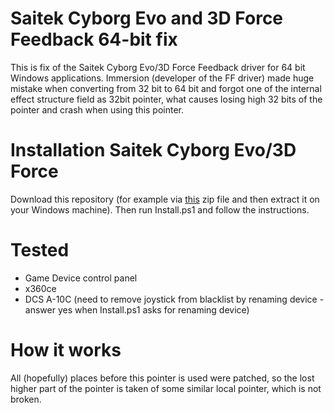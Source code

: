 # Saitek Cyborg Evo and 3D Force Feedback 64-bit fix

This is fix of the Saitek Cyborg Evo/3D Force Feedback driver for 64 bit Windows applications.
Immersion (developer of the FF driver) made huge mistake when converting from 32 bit to 64 bit and forgot one of the internal effect structure field as 32bit pointer, what causes losing high 32 bits of the pointer and crash when using this pointer.

# Installation Saitek Cyborg Evo/3D Force
Download this repository (for example via [this](https://github.com/WallyCZ/saitek-cyborg-ff/archive/refs/heads/main.zip) zip file and then extract it on your Windows machine). Then run Install.ps1 and follow the instructions.

# Tested 
- Game Device control panel
- x360ce
- DCS A-10C (need to remove joystick from blacklist by renaming device - answer yes when Install.ps1 asks for renaming device)

# How it works
All (hopefully) places before this pointer is used were patched, so the lost higher part of the pointer is taken of some similar local pointer, which is not broken.
